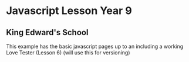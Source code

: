 # Javascript Lesson Year 9
## King Edward's School

This example has the basic javascript pages up to an including a working Love Tester (Lesson 6)
(will use this for versioning)